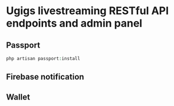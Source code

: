 # Ugigs livestreaming RESTful API endpoints and admin panel

## Passport
```php
php artisan passport:install
```
## Firebase notification

## Wallet